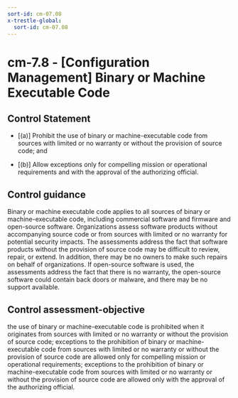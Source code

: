 ```yaml
---
sort-id: cm-07.08
x-trestle-global:
  sort-id: cm-07.08
---
```


# cm-7.8 - \[Configuration Management\] Binary or Machine Executable Code

## Control Statement

- \[(a)\] Prohibit the use of binary or machine-executable code from sources with limited or no warranty or without the provision of source code; and

- \[(b)\] Allow exceptions only for compelling mission or operational requirements and with the approval of the authorizing official.

## Control guidance

Binary or machine executable code applies to all sources of binary or machine-executable code, including commercial software and firmware and open-source software. Organizations assess software products without accompanying source code or from sources with limited or no warranty for potential security impacts. The assessments address the fact that software products without the provision of source code may be difficult to review, repair, or extend. In addition, there may be no owners to make such repairs on behalf of organizations. If open-source software is used, the assessments address the fact that there is no warranty, the open-source software could contain back doors or malware, and there may be no support available.

## Control assessment-objective

the use of binary or machine-executable code is prohibited when it originates from sources with limited or no warranty or without the provision of source code;
exceptions to the prohibition of binary or machine-executable code from sources with limited or no warranty or without the provision of source code are allowed only for compelling mission or operational requirements;
exceptions to the prohibition of binary or machine-executable code from sources with limited or no warranty or without the provision of source code are allowed only with the approval of the authorizing official.
